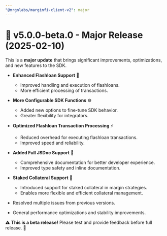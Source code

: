 ```yaml
---
"@mrgnlabs/marginfi-client-v2": major
---
```


# 🚀 v5.0.0-beta.0 - Major Release (2025-02-10)

This is a **major update** that brings significant improvements, optimizations, and new features to the SDK.

- **Enhanced Flashloan Support** 🏦

  - Improved handling and execution of flashloans.
  - More efficient processing of transactions.

- **More Configurable SDK Functions** ⚙️

  - Added new options to fine-tune SDK behavior.
  - Greater flexibility for integrators.

- **Optimized Flashloan Transaction Processing** ⚡

  - Reduced overhead for executing flashloan transactions.
  - Improved speed and reliability.

- **Added Full JSDoc Support** 📖

  - Comprehensive documentation for better developer experience.
  - Improved type safety and inline documentation.

- **Staked Collateral Support** 🔐

  - Introduced support for staked collateral in margin strategies.
  - Enables more flexible and efficient collateral management.

- Resolved multiple issues from previous versions.
- General performance optimizations and stability improvements.

⚠️ **This is a beta release!** Please test and provide feedback before full release. 🚀
